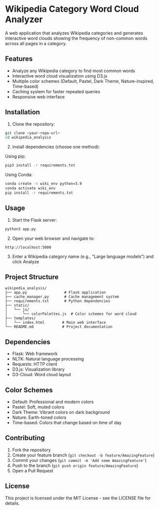 # Wikipedia Category Word Cloud Analyzer

A web application that analyzes Wikipedia categories and generates interactive word clouds showing the frequency of non-common words across all pages in a category.

## Features

- Analyze any Wikipedia category to find most common words
- Interactive word cloud visualization using D3.js
- Multiple color schemes (Default, Pastel, Dark Theme, Nature-inspired, Time-based)
- Caching system for faster repeated queries
- Responsive web interface

## Installation

1. Clone the repository:
```bash
git clone <your-repo-url>
cd wikipedia_analysis
```

2. Install dependencies (choose one method):

Using pip:
```bash
pip3 install -r requirements.txt
```

Using Conda:
```bash
conda create -n wiki_env python=3.9
conda activate wiki_env
pip install -r requirements.txt
```

## Usage

1. Start the Flask server:
```bash
python3 app.py
```

2. Open your web browser and navigate to:
```
http://localhost:5000
```

3. Enter a Wikipedia category name (e.g., "Large language models") and click Analyze

## Project Structure

```
wikipedia_analysis/
├── app.py                 # Flask application
├── cache_manager.py       # Cache management system
├── requirements.txt       # Python dependencies
├── static/
│   └── js/
│       └── colorPalettes.js  # Color schemes for word cloud
├── templates/
│   └── index.html        # Main web interface
└── README.md             # Project documentation
```

## Dependencies

- Flask: Web framework
- NLTK: Natural language processing
- Requests: HTTP client
- D3.js: Visualization library
- D3-Cloud: Word cloud layout

## Color Schemes

- Default: Professional and modern colors
- Pastel: Soft, muted colors
- Dark Theme: Vibrant colors on dark background
- Nature: Earth-toned colors
- Time-based: Colors that change based on time of day

## Contributing

1. Fork the repository
2. Create your feature branch (`git checkout -b feature/AmazingFeature`)
3. Commit your changes (`git commit -m 'Add some AmazingFeature'`)
4. Push to the branch (`git push origin feature/AmazingFeature`)
5. Open a Pull Request

## License

This project is licensed under the MIT License - see the LICENSE file for details.
